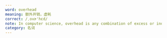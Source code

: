 ```yaml
---
word: overhead
meaning: 额外开销，虚耗
correct: /ˌovɚ'hɛd/
note: In computer science, overhead is any combination of excess or indirect computation time, memory, bandwidth, or other resources that are required to perform a specific task.
category: 名词
---
```

